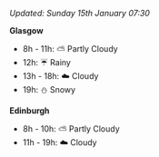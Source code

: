 *Updated: Sunday 15th January 07:30*

**Glasgow**

* 8h - 11h: :partly_sunny: Partly Cloudy
* 12h: :umbrella: Rainy
* 13h - 18h: :cloud: Cloudy
* 19h: :snowman: Snowy

**Edinburgh**

* 8h - 10h: :partly_sunny: Partly Cloudy
* 11h - 19h: :cloud: Cloudy
